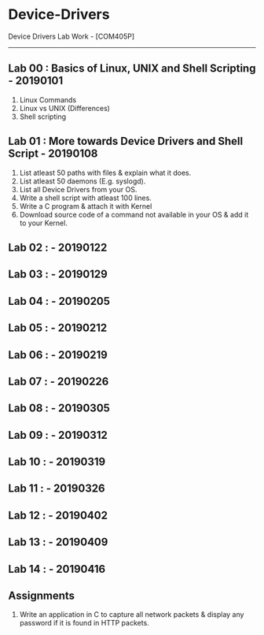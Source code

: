 #	Device-Drivers
Device Drivers Lab Work - [COM405P]
 -- --

##	Lab 00 : Basics of Linux, UNIX and Shell Scripting - 20190101
1.	Linux Commands
2.	Linux vs UNIX (Differences)
3.	Shell scripting

##	Lab 01 : More towards Device Drivers and Shell Script - 20190108
1.	List atleast 50 paths with files & explain what it does.
2.	List atleast 50 daemons (E.g. syslogd).
3.	List all Device Drivers from your OS.
4.	Write a shell script with atleast 100 lines.
5.	Write a C program & attach it with Kernel
6.	Download source code of a command not available in your OS & add it to your Kernel.

##	Lab 02 :  - 20190122

##	Lab 03 :  - 20190129

##	Lab 04 :  - 20190205

##	Lab 05 :  - 20190212

##	Lab 06 :  - 20190219

##	Lab 07 :  - 20190226

##	Lab 08 :  - 20190305

##	Lab 09 :  - 20190312

##	Lab 10 :  - 20190319

##	Lab 11 :  - 20190326

##	Lab 12 :  - 20190402

##	Lab 13 :  - 20190409

##	Lab 14 :  - 20190416

##	Assignments
1.	Write an application in C to capture all network packets & display any password if it is found in HTTP packets.